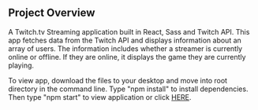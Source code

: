 ## Project Overview
A Twitch.tv Streaming application built in React, Sass and Twitch API. This app fetches data from the Twitch API and displays information about an array of users. The information includes whether a streamer is currently online or offline. If they are online, it displays the game they are currently playing.

To view app, download the files to your desktop and move into root directory in the command line. Type "npm install" to install dependencies. Then type "npm start" to view application or click <a href="https://envincebal.github.io/react-twitch-tv/">HERE</a>.
